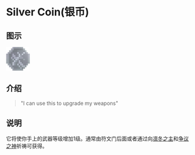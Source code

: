 # Silver Coin(银币)

## 图示

![银币](assetes/items/Silver_Coin.png)

## 介绍

> "I can use this to upgrade my weapons"

## 说明

它将使你手上的武器等级增加1级。通常由符文门后面或者通过向[凛冬之主](?file=005-神社/006-凛冬之主 "凛冬之主")和[争议之神](?file=005-神社/002-争议之神 "争议之神")祈祷可获得。
